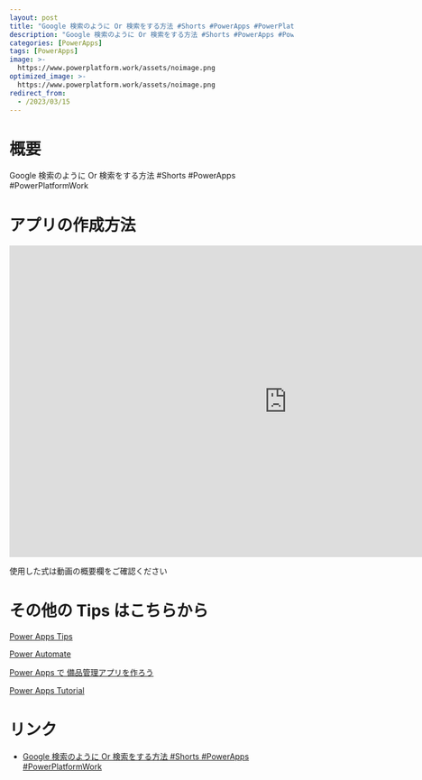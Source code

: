 ```yaml
---
layout: post
title: "Google 検索のように Or 検索をする方法 #Shorts #PowerApps #PowerPlatformWork"
description: "Google 検索のように Or 検索をする方法 #Shorts #PowerApps #PowerPlatformWorkを動画で分かりやすく解説"
categories: [PowerApps]
tags: [PowerApps]
image: >-
  https://www.powerplatform.work/assets/noimage.png
optimized_image: >-
  https://www.powerplatform.work/assets/noimage.png
redirect_from:
  - /2023/03/15
---
```



#  概要

Google 検索のように Or 検索をする方法 #Shorts #PowerApps #PowerPlatformWork


# アプリの作成方法

<iframe width="983" height="553" src="https://www.youtube.com/embed/jAJIFjbMCLg" title="YouTube video player" frameborder="0" allow="accelerometer; autoplay; clipboard-write; encrypted-media; gyroscope; picture-in-picture" allowfullscreen></iframe>


使用した式は動画の概要欄をご確認ください


# その他の Tips はこちらから

[Power Apps Tips](https://www.youtube.com/watch?v=VrAQf3JQ7yM&list=PLVhFi1fb3DqakSLVMn22DDcySXh9jtzi- )


[Power Automate](https://www.youtube.com/watch?v=-YnJYT0ASEM&list=PLVhFi1fb3Dqbzic6GieqnLFgD3aTj-eHA)


[Power Apps で 備品管理アプリを作ろう](https://www.youtube.com/playlist?list=PLVhFi1fb3DqZM3HKb8Hea6XEL96990Fyn)


[Power Apps Tutorial](https://www.youtube.com/playlist?list=PLVhFi1fb3DqalxpL974VvAJvV4iWoSbe_)


# リンク


- [Google 検索のように Or 検索をする方法 #Shorts #PowerApps #PowerPlatformWork](https://www.youtube.com/watch?v=jAJIFjbMCLg)

